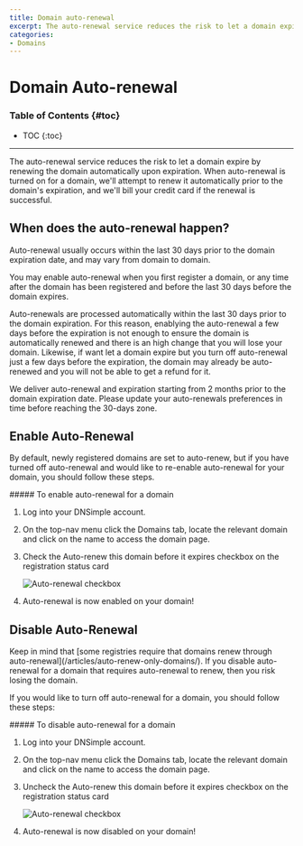 ```yaml
---
title: Domain auto-renewal
excerpt: The auto-renewal service reduces the risk to let a domain expire by renewing the domain automatically upon expiration.
categories:
- Domains
---
```


# Domain Auto-renewal

### Table of Contents {#toc}

* TOC
{:toc}

---

The auto-renewal service reduces the risk to let a domain expire by renewing the domain automatically upon expiration. When auto-renewal is turned on for a domain, we'll attempt to renew it automatically prior to the domain's expiration, and we'll bill your credit card if the renewal is successful.

## When does the auto-renewal happen?

Auto-renewal usually occurs within the last 30 days prior to the domain expiration date, and may vary from domain to domain.

You may enable auto-renewal when you first register a domain, or any time after the domain has been registered and before the last 30 days before the domain expires.

<note>
Auto-renewals are processed automatically within the last 30 days prior to the domain expiration. For this reason, enablying the auto-renewal a few days before the expiration is not enough to ensure the domain is automatically renewed and there is an high change that you will lose your domain. Likewise, if want let a domain expire but you turn off auto-renewal just a few days before the expiration, the domain may already be auto-renewed and you will not be able to get a refund for it.

We deliver auto-renewal and expiration starting from 2 months prior to the domain expiration date. Please update your auto-renewals preferences in time before reaching the 30-days zone.
</note>

## Enable Auto-Renewal

By default, newly registered domains are set to auto-renew, but if you have turned off auto-renewal and would like to re-enable auto-renewal for your domain, you should follow these steps.

<div class="section-steps" markdown="1">
##### To enable auto-renewal for a domain

1.  Log into your DNSimple account.
1.  On the top-nav menu click the <label>Domains</label> tab, locate the relevant domain and click on the name to access the domain page.
1.  Check the <label>Auto-renew this domain before it expires</label> checkbox on the registration status card

    ![Auto-renewal checkbox](/files/enable-auto-renewal.png)

1.  Auto-renewal is now enabled on your domain!
</div>

## Disable Auto-Renewal

<warning>
Keep in mind that [some registries require that domains renew through auto-renewal](/articles/auto-renew-only-domains/). If you disable auto-renewal for a domain that requires auto-renewal to renew, then you risk losing the domain.
</warning>

If you would like to turn off auto-renewal for a domain, you should follow these steps:

<div class="section-steps" markdown="1">
##### To disable auto-renewal for a domain

1.  Log into your DNSimple account.
1.  On the top-nav menu click the <label>Domains</label> tab, locate the relevant domain and click on the name to access the domain page.
1.  Uncheck the <label>Auto-renew this domain before it expires</label> checkbox on the registration status card

    ![Auto-renewal checkbox](/files/disable-auto-renewal.png)

1.  Auto-renewal is now disabled on your domain!
</div>
